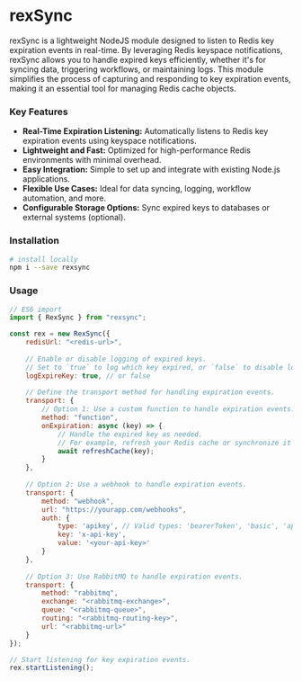 # rexSync

rexSync is a lightweight NodeJS module designed to listen to Redis key expiration events in real-time. By leveraging Redis keyspace notifications, rexSync allows you to handle expired keys efficiently, whether it's for syncing data, triggering workflows, or maintaining logs. This module simplifies the process of capturing and responding to key expiration events, making it an essential tool for managing Redis cache objects.

### Key Features

* <b>Real-Time Expiration Listening:</b> Automatically listens to Redis key expiration events using keyspace notifications.
* <b>Lightweight and Fast:</b> Optimized for high-performance Redis environments with minimal overhead.
* <b>Easy Integration:</b> Simple to set up and integrate with existing Node.js applications.
* <b>Flexible Use Cases:</b> Ideal for data syncing, logging, workflow automation, and more.
* <b>Configurable Storage Options:</b> Sync expired keys to databases or external systems (optional).

### Installation
```bash
# install locally
npm i --save rexsync
```

### Usage
```javascript
// ES6 import
import { RexSync } from "rexsync";

const rex = new RexSync({
    redisUrl: "<redis-url>",
    
    // Enable or disable logging of expired keys.
    // Set to `true` to log which key expired, or `false` to disable logging.
    logExpireKey: true, // or false
    
    // Define the transport method for handling expiration events.
    transport: {
        // Option 1: Use a custom function to handle expiration events.
        method: "function",
        onExpiration: async (key) => {
            // Handle the expired key as needed.
            // For example, refresh your Redis cache or synchronize it with your database:
            await refreshCache(key);
        }
    },
    
    // Option 2: Use a webhook to handle expiration events.
    transport: {
        method: "webhook",
        url: "https://yourapp.com/webhooks",
        auth: {
            type: 'apikey', // Valid types: 'bearerToken', 'basic', 'apikey', or 'no-auth'.
            key: 'x-api-key',
            value: '<your-api-key>'
        }
    },
    
    // Option 3: Use RabbitMQ to handle expiration events.
    transport: {
        method: "rabbitmq",
        exchange: "<rabbitmq-exchange>",
        queue: "<rabbitmq-queue>",
        routing: "<rabbitmq-routing-key>",
        url: "<rabbitmq-url>"
    }
});

// Start listening for key expiration events.
rex.startListening();

```